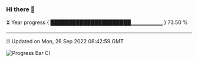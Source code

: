 ### Hi there 👋

⏳ Year progress { ██████████████████████▁▁▁▁▁▁▁▁ } 73.50 %

---

⏰ Updated on Mon, 26 Sep 2022 06:42:59 GMT

![Progress Bar CI](https://github.com/Shyam-Makwana/GitHub-Actions-Demo/workflows/Progress%20Bar%20CI/badge.svg)
